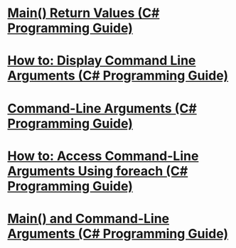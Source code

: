 # [Main() Return Values (C# Programming Guide)](main-return-values.md)
# [How to: Display Command Line Arguments (C# Programming Guide)](how-to-display-command-line-arguments.md)
# [Command-Line Arguments (C# Programming Guide)](command-line-arguments.md)
# [How to: Access Command-Line Arguments Using foreach (C# Programming Guide)](how-to-access-command-line-arguments-using-foreach.md)
# [Main() and Command-Line Arguments (C# Programming Guide)](main-and-command-line-arguments.md)
